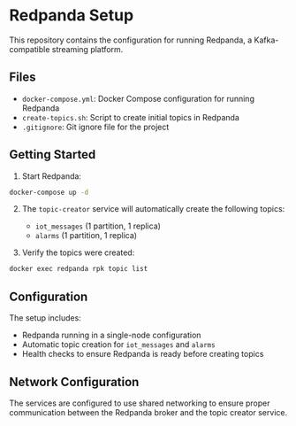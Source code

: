 # Redpanda Setup

This repository contains the configuration for running Redpanda, a Kafka-compatible streaming platform.

## Files

- `docker-compose.yml`: Docker Compose configuration for running Redpanda
- `create-topics.sh`: Script to create initial topics in Redpanda
- `.gitignore`: Git ignore file for the project

## Getting Started

1. Start Redpanda:
```bash
docker-compose up -d
```

2. The `topic-creator` service will automatically create the following topics:
   - `iot_messages` (1 partition, 1 replica)
   - `alarms` (1 partition, 1 replica)

3. Verify the topics were created:
```bash
docker exec redpanda rpk topic list
```

## Configuration

The setup includes:
- Redpanda running in a single-node configuration
- Automatic topic creation for `iot_messages` and `alarms`
- Health checks to ensure Redpanda is ready before creating topics

## Network Configuration

The services are configured to use shared networking to ensure proper communication between the Redpanda broker and the topic creator service.
